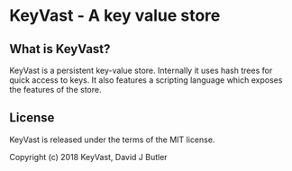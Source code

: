 # KeyVast - A key value store

What is KeyVast?
----------------

KeyVast is a persistent key-value store. Internally it uses
hash trees for quick access to keys. It also features
a scripting language which exposes the features of the
store.

License
-------

KeyVast is released under the terms of the MIT license.

Copyright (c) 2018 KeyVast, David J Butler

